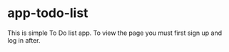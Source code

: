 # app-todo-list

This is simple To Do list app.
To view the page you must first sign up and log in after.
